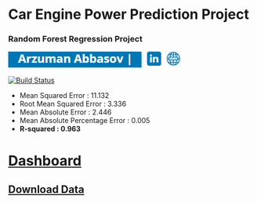 # Car Engine Power Prediction Project
### Random Forest Regression Project

[![Arzuman Abbasov](https://raw.githubusercontent.com/arzumanabbas/Depression-in-Married-Couples-in-Istanbul/images/Screenshot%202022-08-24%20135259%20(1).png)](https://www.linkedin.com/in/arzuman/)

[![Build Status](https://travis-ci.org/joemccann/dillinger.svg?branch=master)](https://linkedin.in/arzuman)

- Mean Squared Error : 11.132
- Root Mean Squared Error : 3.336
- Mean Absolute Error : 2.446
- Mean Absolute Percentage Error : 0.005
- **R-squared :	0.963**


# [Dashboard](https://rfreg.neocities.org/dashboard.html)
## [Download Data](https://github.com/arzumanabbas/CarEnginePower/blob/main/Data.csv)
